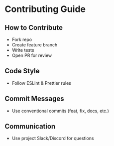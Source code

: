 # Contributing Guide

## How to Contribute
- Fork repo
- Create feature branch
- Write tests
- Open PR for review

## Code Style
- Follow ESLint & Prettier rules

## Commit Messages
- Use conventional commits (feat, fix, docs, etc.)

## Communication
- Use project Slack/Discord for questions
